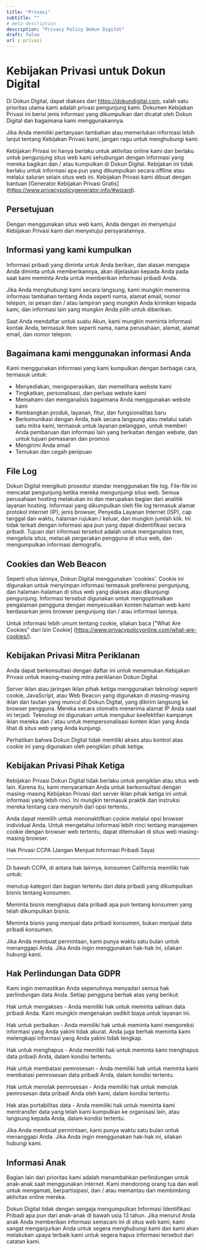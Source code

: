 ```yaml
---
title: "Privasi"
subtitle: ""
# meta description
description: "Privacy Policy Dokun Digital"
draft: false
url : privasi
---
```


Kebijakan Privasi untuk Dokun Digital
================================

Di Dokun Digital, dapat diakses dari https://dokundigital.com, salah satu prioritas utama kami adalah privasi pengunjung kami. Dokumen Kebijakan Privasi ini berisi jenis informasi yang dikumpulkan dan dicatat oleh Dokun Digital dan bagaimana kami menggunakannya.

Jika Anda memiliki pertanyaan tambahan atau memerlukan informasi lebih lanjut tentang Kebijakan Privasi kami, jangan ragu untuk menghubungi kami.

Kebijakan Privasi ini hanya berlaku untuk aktivitas online kami dan berlaku untuk pengunjung situs web kami sehubungan dengan informasi yang mereka bagikan dan / atau kumpulkan di Dokun Digital. Kebijakan ini tidak berlaku untuk informasi apa pun yang dikumpulkan secara offline atau melalui saluran selain situs web ini. Kebijakan Privasi kami dibuat dengan bantuan [Generator Kebijakan Privasi Gratis] (https://www.privacypolicygenerator.info/#wizard).

Persetujuan
-------

Dengan menggunakan situs web kami, Anda dengan ini menyetujui Kebijakan Privasi kami dan menyetujui persyaratannya.

Informasi yang kami kumpulkan
----------------------

Informasi pribadi yang diminta untuk Anda berikan, dan alasan mengapa Anda diminta untuk memberikannya, akan dijelaskan kepada Anda pada saat kami meminta Anda untuk memberikan informasi pribadi Anda.

Jika Anda menghubungi kami secara langsung, kami mungkin menerima informasi tambahan tentang Anda seperti nama, alamat email, nomor telepon, isi pesan dan / atau lampiran yang mungkin Anda kirimkan kepada kami, dan informasi lain yang mungkin Anda pilih untuk diberikan.

Saat Anda mendaftar untuk suatu Akun, kami mungkin meminta informasi kontak Anda, termasuk item seperti nama, nama perusahaan, alamat, alamat email, dan nomor telepon.

Bagaimana kami menggunakan informasi Anda
---------------------------

Kami menggunakan informasi yang kami kumpulkan dengan berbagai cara, termasuk untuk:

* Menyediakan, mengoperasikan, dan memelihara webste kami
* Tingkatkan, personalisasi, dan perluas webste kami
* Memahami dan menganalisis bagaimana Anda menggunakan webste kami
* Kembangkan produk, layanan, fitur, dan fungsionalitas baru
* Berkomunikasi dengan Anda, baik secara langsung atau melalui salah satu mitra kami, termasuk untuk layanan pelanggan, untuk memberi Anda pembaruan dan informasi lain yang berkaitan dengan webste, dan untuk tujuan pemasaran dan promosi
* Mengirimi Anda email
* Temukan dan cegah penipuan

File Log
---------

Dokun Digital mengikuti prosedur standar menggunakan file log. File-file ini mencatat pengunjung ketika mereka mengunjungi situs web. Semua perusahaan hosting melakukan ini dan merupakan bagian dari analitik layanan hosting. Informasi yang dikumpulkan oleh file log termasuk alamat protokol internet (IP), jenis browser, Penyedia Layanan Internet (ISP), cap tanggal dan waktu, halaman rujukan / keluar, dan mungkin jumlah klik. Ini tidak terkait dengan informasi apa pun yang dapat diidentifikasi secara pribadi. Tujuan dari informasi tersebut adalah untuk menganalisis tren, mengelola situs, melacak pergerakan pengguna di situs web, dan mengumpulkan informasi demografis.

Cookies dan Web Beacon
-----------------------

Seperti situs lainnya, Dokun Digital menggunakan 'cookies'. Cookie ini digunakan untuk menyimpan informasi termasuk preferensi pengunjung, dan halaman-halaman di situs web yang diakses atau dikunjungi pengunjung. Informasi tersebut digunakan untuk mengoptimalkan pengalaman pengguna dengan menyesuaikan konten halaman web kami berdasarkan jenis browser pengunjung dan / atau informasi lainnya.

Untuk informasi lebih umum tentang cookie, silakan baca ["What Are Cookies" dari Izin Cookie] (https://www.privacypolicyonline.com/what-are-cookies/).

Kebijakan Privasi Mitra Periklanan
-------------------------------------

Anda dapat berkonsultasi dengan daftar ini untuk menemukan Kebijakan Privasi untuk masing-masing mitra periklanan Dokun Digital.

Server iklan atau jaringan iklan pihak ketiga menggunakan teknologi seperti cookie, JavaScript, atau Web Beacon yang digunakan di masing-masing iklan dan tautan yang muncul di Dokun Digital, yang dikirim langsung ke browser pengguna. Mereka secara otomatis menerima alamat IP Anda saat ini terjadi. Teknologi ini digunakan untuk mengukur keefektifan kampanye iklan mereka dan / atau untuk mempersonalisasi konten iklan yang Anda lihat di situs web yang Anda kunjungi.

Perhatikan bahwa Dokun Digital tidak memiliki akses atau kontrol atas cookie ini yang digunakan oleh pengiklan pihak ketiga.

Kebijakan Privasi Pihak Ketiga
----------------------------

Kebijakan Privasi Dokun Digital tidak berlaku untuk pengiklan atau situs web lain. Karena itu, kami menyarankan Anda untuk berkonsultasi dengan masing-masing Kebijakan Privasi dari server iklan pihak ketiga ini untuk informasi yang lebih rinci. Ini mungkin termasuk praktik dan instruksi mereka tentang cara menyisih dari opsi tertentu.

Anda dapat memilih untuk menonaktifkan cookie melalui opsi browser individual Anda. Untuk mengetahui informasi lebih rinci tentang manajemen cookie dengan browser web tertentu, dapat ditemukan di situs web masing-masing browser.

Hak Privasi CCPA (Jangan Menjual Informasi Pribadi Saya)
-------------------------------------------------- -------

Di bawah CCPA, di antara hak lainnya, konsumen California memiliki hak untuk:

menutup kategori dan bagian tertentu dari data pribadi yang dikumpulkan bisnis tentang konsumen.

Meminta bisnis menghapus data pribadi apa pun tentang konsumen yang telah dikumpulkan bisnis.

Meminta bisnis yang menjual data pribadi konsumen, bukan menjual data pribadi konsumen.

Jika Anda membuat permintaan, kami punya waktu satu bulan untuk menanggapi Anda. Jika Anda ingin menggunakan hak-hak ini, silakan hubungi kami.

Hak Perlindungan Data GDPR
---------------------------

Kami ingin memastikan Anda sepenuhnya menyadari semua hak perlindungan data Anda. Setiap pengguna berhak atas yang berikut:

Hak untuk mengakses - Anda memiliki hak untuk meminta salinan data pribadi Anda. Kami mungkin mengenakan sedikit biaya untuk layanan ini.

Hak untuk perbaikan - Anda memiliki hak untuk meminta kami mengoreksi informasi yang Anda yakini tidak akurat. Anda juga berhak meminta kami melengkapi informasi yang Anda yakini tidak lengkap.

Hak untuk menghapus - Anda memiliki hak untuk meminta kami menghapus data pribadi Anda, dalam kondisi tertentu.

Hak untuk membatasi pemrosesan - Anda memiliki hak untuk meminta kami membatasi pemrosesan data pribadi Anda, dalam kondisi tertentu.

Hak untuk menolak pemrosesan - Anda memiliki hak untuk menolak pemrosesan data pribadi Anda oleh kami, dalam kondisi tertentu.

Hak atas portabilitas data - Anda memiliki hak untuk meminta kami mentransfer data yang telah kami kumpulkan ke organisasi lain, atau langsung kepada Anda, dalam kondisi tertentu.

Jika Anda membuat permintaan, kami punya waktu satu bulan untuk menanggapi Anda. Jika Anda ingin menggunakan hak-hak ini, silakan hubungi kami.

Informasi Anak
----------------------

Bagian lain dari prioritas kami adalah menambahkan perlindungan untuk anak-anak saat menggunakan internet. Kami mendorong orang tua dan wali untuk mengamati, berpartisipasi, dan / atau memantau dan membimbing aktivitas online mereka.

Dokun Digital tidak dengan sengaja mengumpulkan Informasi Identifikasi Pribadi apa pun dari anak-anak di bawah usia 13 tahun. Jika menurut Anda anak Anda memberikan informasi semacam ini di situs web kami, kami sangat menganjurkan Anda untuk segera menghubungi kami dan kami akan melakukan upaya terbaik kami untuk segera hapus informasi tersebut dari catatan kami.